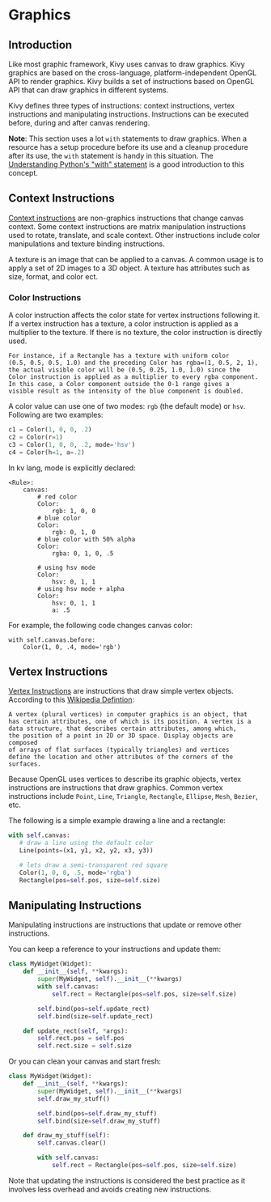 # Graphics
## Introduction
Like most graphic framework, Kivy uses canvas to draw graphics. 
Kivy graphics are based on the cross-language, platform-independent 
OpenGL API to render graphics. Kivy builds a set of instructions 
based on OpenGL API that can draw graphics in different systems. 

Kivy defines three types of instructions: context instructions, 
vertex instructions and manipulating instructions. 
Instructions can be executed before, during and after canvas rendering. 

**Note**: This section uses a lot `with` statements to 
draw graphics. When a resource has a setup procedure before its use and 
a cleanup procedure after its use, the `with` statement is 
handy in this situation. The [Understanding Python's "with" statement](http://effbot.org/zone/python-with-statement.htm)
is a good introduction to this concept. 

## Context Instructions
[Context instructions](http://kivy.org/docs/api-kivy.graphics.context_instructions.html#)
are non-graphics instructions that change canvas context. 
Some context instructions are matrix manipulation instructions used 
to rotate, translate, and scale context. Other instructions include 
color manipulations and texture binding instructions. 

A texture is an image that can be applied to a canvas. A common usage 
is to apply a set of 2D images to a 3D object. A texture has attributes
such as size, format, and color ect. 

### Color Instructions
A color instruction affects the color state for vertex instructions
following it. If a vertex instruction has a texture, a color instruction
is applied as a multiplier to the texture. If there is no texture, 
the color instruction is directly used. 

    For instance, if a Rectangle has a texture with uniform color 
    (0.5, 0.5, 0.5, 1.0) and the preceding Color has rgba=(1, 0.5, 2, 1), 
    the actual visible color will be (0.5, 0.25, 1.0, 1.0) since the 
    Color instruction is applied as a multiplier to every rgba component. 
    In this case, a Color component outside the 0-1 range gives a 
    visible result as the intensity of the blue component is doubled.

A color value can use one of two modes: `rgb` (the default mode) or 
`hsv`. Following are two examples: 

```python
c1 = Color(1, 0, 0, .2)
c2 = Color(r=1)
c3 = Color(1, 0, 0, .2, mode='hsv')
c4 = Color(h=1, a=.2)
```

In kv lang, mode is explicitly declared:

```
<Rule>:
    canvas:
        # red color
        Color:
            rgb: 1, 0, 0
        # blue color
        Color:
            rgb: 0, 1, 0
        # blue color with 50% alpha
        Color:
            rgba: 0, 1, 0, .5

        # using hsv mode
        Color:
            hsv: 0, 1, 1
        # using hsv mode + alpha
        Color:
            hsv: 0, 1, 1
            a: .5
```

For example, the following code changes canvas color: 

```
with self.canvas.before:
    Color(1, 0, .4, mode='rgb')
```


## Vertex Instructions
[Vertex Instructions](http://kivy.org/docs/api-kivy.graphics.vertex_instructions.html#)
are instructions that draw simple vertex objects. According 
to this [Wikipedia Defintion](http://en.wikipedia.org/wiki/Vertex_\(computer_graphics\)): 

    A vertex (plural vertices) in computer graphics is an object, that 
    has certain attributes, one of which is its position. A vertex is a 
    data structure, that describes certain attributes, among which, 
    the position of a point in 2D or 3D space. Display objects are composed 
    of arrays of flat surfaces (typically triangles) and vertices 
    define the location and other attributes of the corners of the surfaces. 

Because OpenGL uses vertices to describe its graphic objects, 
vertex instructions are instructions that draw graphics. 
Common vertex instructions include `Point`, `Line`, `Triangle`, `Rectangle`,
`Ellipse`, `Mesh`, `Bezier`, etc. 

The following is a simple example drawing a line and a rectangle: 

```python
with self.canvas:
   # draw a line using the default color
   Line(points=(x1, y1, x2, y2, x3, y3))

   # lets draw a semi-transparent red square
   Color(1, 0, 0, .5, mode='rgba')
   Rectangle(pos=self.pos, size=self.size)
```

## Manipulating Instructions
Manipulating instructions are instructions that update or remove
other instructions. 

You can keep a reference to your instructions and update them:

```python
class MyWidget(Widget):
    def __init__(self, **kwargs):
        super(MyWidget, self).__init__(**kwargs)
        with self.canvas:
            self.rect = Rectangle(pos=self.pos, size=self.size)

        self.bind(pos=self.update_rect)
        self.bind(size=self.update_rect)

    def update_rect(self, *args):
        self.rect.pos = self.pos
        self.rect.size = self.size
```

Or you can clean your canvas and start fresh:

```python
class MyWidget(Widget):
    def __init__(self, **kwargs):
        super(MyWidget, self).__init__(**kwargs)
        self.draw_my_stuff()

        self.bind(pos=self.draw_my_stuff)
        self.bind(size=self.draw_my_stuff)

    def draw_my_stuff(self):
        self.canvas.clear()

        with self.canvas:
            self.rect = Rectangle(pos=self.pos, size=self.size)
```

Note that updating the instructions is considered the best practice 
as it involves less overhead and avoids creating new instructions.